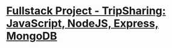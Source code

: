 # [Fullstack Project - TripSharing: JavaScript, NodeJS, Express, MongoDB](https://trip-sharing.onrender.com)
